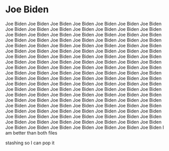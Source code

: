 # Joe Biden
Joe Biden Joe Biden Joe Biden Joe Biden Joe Biden Joe Biden Joe Biden Joe Biden Joe Biden Joe Biden Joe Biden Joe Biden Joe Biden Joe Biden Joe Biden Joe Biden Joe Biden Joe Biden Joe Biden Joe Biden Joe Biden Joe Biden Joe Biden Joe Biden Joe Biden Joe Biden Joe Biden Joe Biden Joe Biden Joe Biden Joe Biden Joe Biden Joe Biden Joe Biden Joe Biden Joe Biden Joe Biden Joe Biden Joe Biden Joe Biden Joe Biden Joe Biden Joe Biden Joe Biden Joe Biden Joe Biden Joe Biden Joe Biden Joe Biden Joe Biden Joe Biden Joe Biden Joe Biden Joe Biden Joe Biden Joe Biden Joe Biden Joe Biden Joe Biden Joe Biden Joe Biden Joe Biden Joe Biden Joe Biden Joe Biden Joe Biden Joe Biden Joe Biden Joe Biden Joe Biden Joe Biden Joe Biden Joe Biden Joe Biden Joe Biden Joe Biden Joe Biden Joe Biden Joe Biden Joe Biden Joe Biden Joe Biden Joe Biden Joe Biden Joe Biden Joe Biden Joe Biden Joe Biden Joe Biden Joe Biden Joe Biden Joe Biden Joe Biden Joe Biden Joe Biden Joe Biden Joe Biden Joe Biden Joe Biden Joe Biden Joe Biden Joe Biden Joe Biden Joe Biden Joe Biden Joe Biden Joe Biden Joe Biden Joe Biden Joe Biden Joe Biden Joe Biden Joe Biden Joe Biden Joe Biden Joe Biden Joe Biden Joe Biden Joe Biden Joe Biden Joe Biden Joe Biden Joe Biden Joe Biden Joe Biden Joe Biden Joe Biden Joe Biden Joe Biden Joe Biden Joe Biden Joe Biden Joe Biden Joe Biden Joe Biden Joe Biden Joe Biden Joe Biden Joe Biden Joe Biden 
I am better than both files

stashing so I can pop it